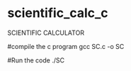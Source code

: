 # scientific_calc_c

SCIENTIFIC CALCULATOR

#compile the c program
gcc SC.c -o SC

#Run the code
./SC
